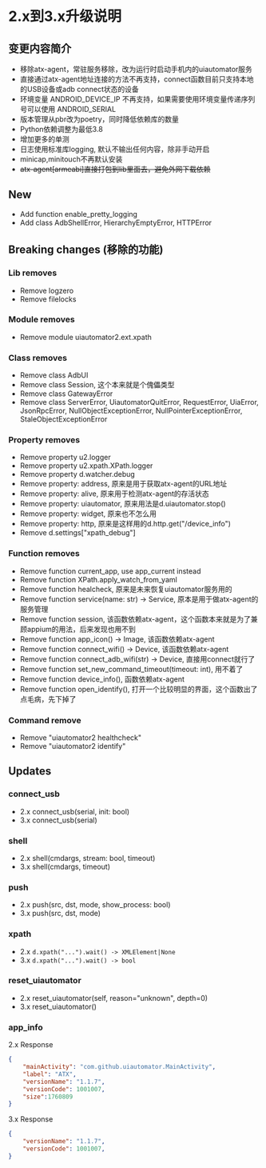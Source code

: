 # 2.x到3.x升级说明

## 变更内容简介

- 移除atx-agent，常驻服务移除，改为运行时启动手机内的uiautomator服务
- 直接通过atx-agent地址连接的方法不再支持，connect函数目前只支持本地的USB设备或adb connect状态的设备
- 环境变量 ANDROID_DEVICE_IP 不再支持，如果需要使用环境变量传递序列号可以使用 ANDROID_SERIAL
- 版本管理从pbr改为poetry，同时降低依赖库的数量
- Python依赖调整为最低3.8
- 增加更多的单测
- 日志使用标准库logging, 默认不输出任何内容，除非手动开启
- minicap,minitouch不再默认安装
- ~~atx-agent[armeabi]直接打包到lib里面去，避免外网下载依赖~~


## New
- Add function enable_pretty_logging
- Add class AdbShellError, HierarchyEmptyError, HTTPError

## Breaking changes (移除的功能)

### Lib removes
- Remove logzero
- Remove filelocks

### Module removes
- Remove module uiautomator2.ext.xpath

### Class removes
- Remove class AdbUI
- Remove class Session, 这个本来就是个傀儡类型
- Remove class GatewayError
- Remove class ServerError, UiautomatorQuitError, RequestError, UiaError, JsonRpcError, NullObjectExceptionError, NullPointerExceptionError, StaleObjectExceptionError

### Property removes
- Remove property u2.logger
- Remove property u2.xpath.XPath.logger
- Remove property d.watcher.debug
- Remove property: address, 原来是用于获取atx-agent的URL地址
- Remove property: alive, 原来用于检测atx-agent的存活状态
- Remove property: uiautomator, 原来用法是d.uiautomator.stop()
- Remove property: widget, 原来也不怎么用
- Remove property: http, 原来是这样用的d.http.get("/device_info")
- Remove d.settings["xpath_debug"]

### Function removes
- Remove function current_app, use app_current instead
- Remove function XPath.apply_watch_from_yaml
- Remove function healcheck, 原来是未来恢复uiautomator服务用的
- Remove function service(name: str) -> Service, 原本是用于做atx-agent的服务管理
- Remove function session, 该函数依赖atx-agent，这个函数本来就是为了兼顾appium的用法，后来发现也用不到
- Remove function app_icon() -> Image, 该函数依赖atx-agent
- Remove function connect_wifi() -> Device, 该函数依赖atx-agent
- Remove function connect_adb_wifi(str) -> Device, 直接用connect就行了
- Remove function set_new_command_timeout(timeout: int), 用不着了
- Remove function device_info(), 函数依赖atx-agent
- Remove function open_identify(), 打开一个比较明显的界面，这个函数出了点毛病，先下掉了

### Command remove
- Remove "uiautomator2 healthcheck"
- Remove "uiautomator2 identify"

## Updates
### connect_usb
- 2.x connect_usb(serial, init: bool)
- 3.x connect_usb(serial)

### shell
- 2.x shell(cmdargs, stream: bool, timeout)
- 3.x shell(cmdargs, timeout)

### push
- 2.x push(src, dst, mode, show_process: bool)
- 3.x push(src, dst, mode)

### xpath
- 2.x `d.xpath("...").wait() -> XMLElement|None`
- 3.x `d.xpath("...").wait() -> bool`

### reset_uiautomator
- 2.x reset_uiautomator(self, reason="unknown", depth=0)
- 3.x reset_uiautomator()

### app_info
2.x Response

```json
{
    "mainActivity": "com.github.uiautomator.MainActivity",
    "label": "ATX",
    "versionName": "1.1.7",
    "versionCode": 1001007,
    "size":1760809
}
```

3.x Response

```json
{
    "versionName": "1.1.7",
    "versionCode": 1001007,
}
```
